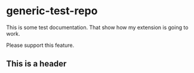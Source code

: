 # generic-test-repo


This is some test documentation. That show how my extension is going to work.


Please support this feature.

## This is a header